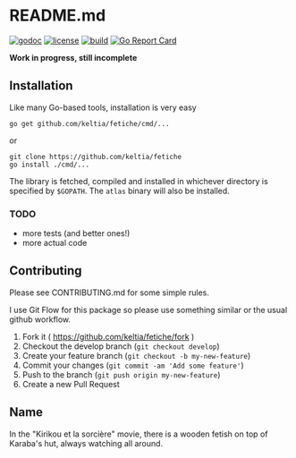 # README.md

[![godoc](https://img.shields.io/badge/godoc-reference-blue.svg?style=flat)](https://godoc.org/github.com/keltia/fetiche) [![license](https://img.shields.io/badge/license-MIT-red.svg?style=flat)](https://raw.githubusercontent.com/keltia/fetiche/master/LICENSE) [![build](https://img.shields.io/travis/keltia/fetiche.svg?style=flat)](https://travis-ci.org/keltia/fetiche) [![Go Report Card](https://goreportcard.com/badge/github.com/keltia/fetiche)](https://goreportcard.com/report/github.com/keltia/fetiche)


**Work in progress, still incomplete**

## Installation

  Like many Go-based tools, installation is very easy

    go get github.com/keltia/fetiche/cmd/...

  or

    git clone https://github.com/keltia/fetiche
    go install ./cmd/...

  The library is fetched, compiled and installed in whichever directory is specified by `$GOPATH`.  The `atlas` binary will also be installed.

### TODO

- more tests (and better ones!)
- more actual code

## Contributing

Please see CONTRIBUTING.md for some simple rules.

I use Git Flow for this package so please use something similar or the usual github workflow.

1. Fork it ( https://github.com/keltia/fetiche/fork )
2. Checkout the develop branch (`git checkout develop`)
3. Create your feature branch (`git checkout -b my-new-feature`)
4. Commit your changes (`git commit -am 'Add some feature'`)
5. Push to the branch (`git push origin my-new-feature`)
6. Create a new Pull Request

## Name

In the "Kirikou et la sorcière" movie, there is a wooden fetish on top of Karaba's hut, always watching all around.

